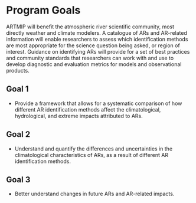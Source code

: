 # Program Goals
ARTMIP will benefit the atmospheric river scientific community, most directly weather and climate modelers. A catalogue of ARs and AR-related information will enable researchers to assess which identification methods are most appropriate for the science question being asked, or region of interest. Guidance on identifying ARs will provide for a set of best practices and community standards that researchers can work with and use to develop diagnostic and evaluation metrics for models and observational products.
## Goal 1
* Provide a framework that allows for a systematic comparison of how different AR identification methods affect the climatological, hydrological, and extreme impacts attributed to ARs.
## Goal 2
* Understand and quantify the differences and uncertainties in the climatological characteristics of ARs, as a result of different AR identification methods.
## Goal 3
* Better understand changes in future ARs and AR-related impacts.
